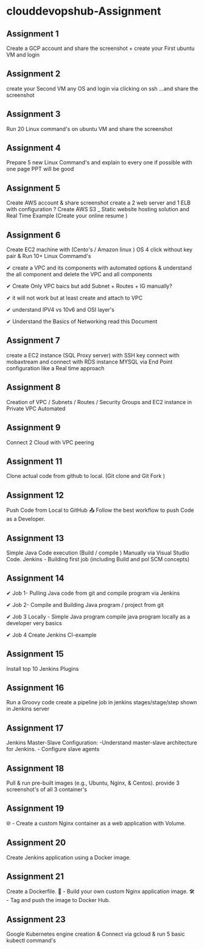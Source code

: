 # clouddevopshub-Assignment

## Assignment 1 
Create a GCP account and share the screenshot + create your First ubuntu VM and login
## Assignment 2  
create your Second VM any OS  and login via clicking on ssh ...and share the screenshot
## Assignment 3 
Run 20 Linux command's on ubuntu VM and share the screenshot
## Assignment 4 
Prepare 5 new Linux Command's and explain to every one if possible with one page PPT will be good 

## Assignment 5 
Create AWS account &  share screenshot
create a 2 web server and 1 ELB  with configuration ?
Create AWS S3 _ Static website hosting solution and Real Time Example (Create your online resume ) 

## Assignment 6 
Create EC2 machine with (Cento's / Amazon linux ) OS 4 click without key pair & Run 10+ Linux Commamd's

 ✔ create a VPC and its components with automated options & understand the all component and delete the VPC and all components
 
 ✔ Create Only VPC baics but add Subnet + Routes + IG manually? 
 
 ✔ it will not work but at least create and attach to VPC 
 
 ✔ understand IPV4 vs 10v6  and OSI layer's
 
 ✔ Understand the Basics of Networking   read this Document

## Assignment 7
create a EC2 instance (SQL Proxy server) with SSH key connect with mobaxtream and connect with RDS instance  MYSQL via End Point configuration like a Real time approach

## Assignment 8 
Creation of VPC / Subnets / Routes / Security Groups and EC2 instance in Private VPC   Automated
## Assignment 9 
Connect 2 Cloud with VPC peering 

## Assignment 11
Clone actual code from github to local. (Git clone and Git Fork )
## Assignment 12
Push Code from Local to GitHub 📤 Follow the best workflow to push Code  as a Developer.
## Assignment 13 
Simple Java Code execution (Build / compile ) Manually via Visual Studio Code. Jenkins - Building first job (including Build and pol SCM concepts)

 ## Assignment 14 
 ✔ Job 1- Pulling Java code from git and compile program via Jenkins
 
 ✔ Job 2- Compile and Building Java program / project from git
 
 ✔  Job 3 Locally -  Simple Java program compile java program locally as a developer very basics 
 
 ✔  Job 4 Create Jenkins CI-example

## Assignment 15 
Install top 10 Jenkins Plugins
## Assignment 16 
Run a Groovy code create a pipeline job in jenkins  stages/stage/step shown in Jenkins  server
## Assignment 17 
Jenkins Master-Slave Configuration: -Understand  master-slave architecture for Jenkins.  - Configure slave agents 
## Assignment 18 
Pull & run pre-built images (e.g., Ubuntu, Nginx, & Centos). provide 3 screenshot's of all 3 container's
## Assignment 19 
🌐 - Create a custom Nginx container  as a web application with Volume.
## Assignment 20 
Create Jenkins application using a Docker image.
## Assignment 21  
Create a Dockerfile. 📝 - Build your own custom Nginx application image. 🛠️ - Tag and push the image to Docker Hub.
## Assignment 23 
Google Kubernetes engine creation & Connect via gcloud & run 5 basic kubectl command's
